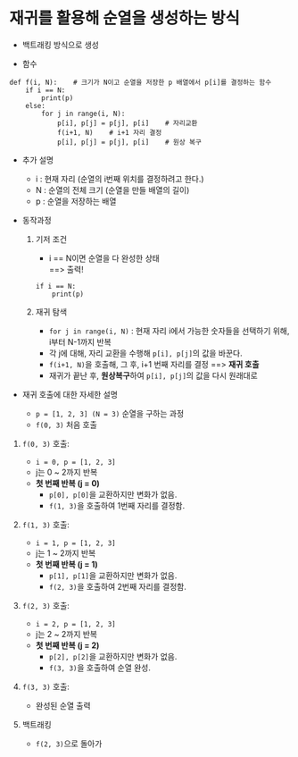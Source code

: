 # 재귀를 활용해 순열을 생성하는 방식

- 백트래킹 방식으로 생성

- 함수

```
def f(i, N):    # 크기가 N이고 순열을 저장한 p 배열에서 p[i]를 결정하는 함수
    if i == N:
        print(p)
    else:
        for j in range(i, N):
            p[i], p[j] = p[j], p[i]    # 자리교환
            f(i+1, N)    # i+1 자리 결정
            p[i], p[j] = p[j], p[i]    # 원상 복구
```
- 추가 설명
    - i : 현재 자리 (순열의 i번째 위치를 결정하려고 한다.)
    - N : 순열의 전체 크기 (순열을 만들 배열의 길이)
    - p : 순열을 저장하는 배열
 
- 동작과정

    1. 기저 조건
        - i == N이면 순열을 다 완성한 상태  
           ==> 출력!
    
        ```
        if i == N:
            print(p)
        ```
        
    2. 재귀 탐색
        - `for j in range(i, N)` : 현재 자리 i에서 가능한 숫자들을 선택하기 위해, i부터 N-1까지 반복
        - 각 j에 대해, 자리 교환을 수행해 `p[i], p[j]`의 값을 바꾼다.
        - `f(i+1, N)`을 호출해, 그 후, i+1 번째 자리를 결정 ==> **재귀 호출**
        -  재귀가 끝난 후, **원상복구**하여 `p[i], p[j]`의 값을 다시 원래대로
      
- 재귀 호출에 대한 자세한 설명
    - `p = [1, 2, 3] (N = 3)` 순열을 구하는 과정
    - `f(0, 3)` 처음 호출

1. `f(0, 3)` 호출:
    - `i = 0, p = [1, 2, 3]`
    - j는 0 ~ 2까지 반복
    - **첫 번째 반복 (j = 0)**
        - `p[0], p[0]`을 교환하지만 변화가 없음.
        - `f(1, 3)`을 호출하여 1번째 자리를 결정함.

2. `f(1, 3)` 호출:
    - `i = 1, p = [1, 2, 3]`
    - j는 1 ~ 2까지 반복
    - **첫 번째 반복 (j = 1)**
        - `p[1], p[1]`을 교환하지만 변화가 없음.
        - `f(2, 3)`을 호출하여 2번째 자리를 결정함.
     
3. `f(2, 3)` 호출:
    - `i = 2, p = [1, 2, 3]`
    - j는 2 ~ 2까지 반복
    - **첫 번째 반복 (j = 2)**
        - `p[2], p[2]`을 교환하지만 변화가 없음.
        - `f(3, 3)`을 호출하여 순열 완성.
     
4. `f(3, 3)` 호출:
    - 완성된 순열 출력
  
5. 백트래킹
    - `f(2, 3)`으로 돌아가
